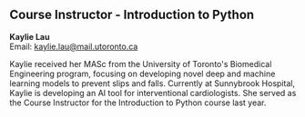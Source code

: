 ## Course Instructor - Introduction to Python

**Kaylie Lau**  
Email: kaylie.lau@mail.utoronto.ca  

Kaylie received her MASc from the University of Toronto's Biomedical Engineering program, focusing on developing novel deep and machine learning models to prevent slips and falls. Currently at Sunnybrook Hospital, Kaylie is developing an AI tool for interventional cardiologists. She served as the Course Instructor for the Introduction to Python course last year.

